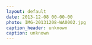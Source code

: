 ```yaml
---
layout: default
date: 2013-12-08 00-00-00
photo: IMG-20131208-WA0002.jpg
caption_header: unknown
caption: unknown
---
```

